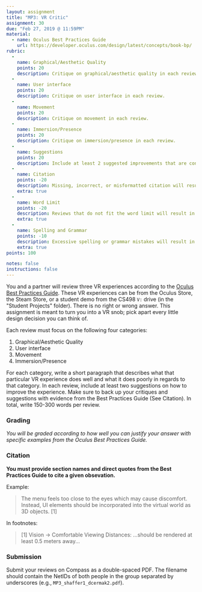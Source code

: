 ```yaml
---
layout: assignment
title: "MP3: VR Critic"
assignment: 30
due: "Feb 27, 2019 @ 11:59PM"
material: 
  - name: Oculus Best Practices Guide
    url: https://developer.oculus.com/design/latest/concepts/book-bp/
rubric:
  -
    name: Graphical/Aesthetic Quality
    points: 20
    description: Critique on graphical/aesthetic quality in each review.
  -
    name: User interface
    points: 20
    description: Critique on user interface in each review.
  -
    name: Movement
    points: 20
    description: Critique on movement in each review.
  -
    name: Immersion/Presence
    points: 20
    description: Critique on immersion/presence in each review.
  -
    name: Suggestions
    points: 20
    description: Include at least 2 suggested improvements that are consistent with the Best Practices Guide in each review.
  -
    name: Citation
    points: -20
    description: Missing, incorrect, or misformatted citation will result in up to 20 points deduction.
    extra: true
  -
    name: Word Limit
    points: -20
    description: Reviews that do not fit the word limit will result in up to 20 points deduction.
    extra: true
  -
    name: Spelling and Grammar
    points: -10
    description: Excessive spelling or grammar mistakes will result in up to 10 points deduction.
    extra: true
points: 100

notes: false
instructions: false
---
```


You and a partner will review three VR experiences according to the [Oculus Best Practices Guide](https://developer.oculus.com/design/latest/concepts/book-bp/). These VR experiences can be from the Oculus Store, the Steam Store, or a student demo from the CS498 `V:` drive (in the "Student Projects" folder). There is no right or wrong answer. This assignment is meant to turn you into a VR snob; pick apart every little design decision you can think of.

Each review must focus on the following four categories:
1. Graphical/Aesthetic Quality
1. User interface
1. Movement
1. Immersion/Presence

For each category, write a short paragraph that describes what that particular VR experience does well and what it does poorly in regards to that category. In each review, include at least two suggestions on how to improve the experience. Make sure to back up your critiques and suggestions with evidence from the Best Practices Guide (See Citation). In total, write 150-300 words per review.

### Grading

*You will be graded according to how well you can justify your answer with specific examples from the Oculus Best Practices Guide.*

### Citation
**You must provide section names and direct quotes from the Best Practices Guide to cite a given obsevation.**

Example:
> The menu feels too close to the eyes which may cause discomfort.  Instead, UI elements should be incorporated into the virtual world as 3D objects. [1]

In footnotes:
> [1] Vision -> Comfortable Viewing Distances: ...should be rendered at least 0.5 meters away...


### Submission
Submit your reviews on Compass as a double-spaced PDF. The filename should contain the NetIDs of both people in the group separated by underscores (e.g., `MP3_shaffer1_dcermak2.pdf`).

